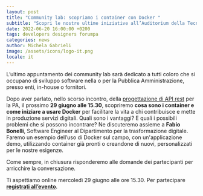 ```yaml
---
layout: post
title: "Community lab: scopriamo i container con Docker "
subtitle: "Scopri le nostre ultime iniziative all’Auditorium della Tecnica a Roma, dal 14 al 17 giugno. É possibile partecipare anche online"
date: 2022-06-20 16:00:00 +0200
tags: developers designers forumpa
categories: news
author: Michela Gabrieli
image: /assets/icons/logo-it.png
locale: it
---
```


L’ultimo appuntamento dei community lab sarà dedicato a tutti coloro che si occupano di sviluppo software nella o per la Pubblica Amministrazione, presso enti, in-house o fornitori.

Dopo aver parlato, nello scorso incontro, della [progettazione di API rest](https://www.google.com/url?q=https://developers.italia.it/it/news/2022/05/30/progettare-api-interoperabili&sa=D&source=docs&ust=1655730479463409&usg=AOvVaw0K-Gwhqs7LooVq-JWjqag2) per la PA, il prossimo **29 giugno alle 15.30**, scopriremo **cosa sono i container e come iniziare a usare Docker** per facilitare la vita a chi contribuisce e mette in produzione servizi digitali. Quali sono i vantaggi? E quali i possibili problemi che si possono incontrare? Ne discuteremo assieme a **Fabio Bonelli**, Software Engineer al Dipartimento per la trasformazione digitale. Faremo un esempio dell’uso di Docker sul campo, con un'applicazione demo, utilizzando container già pronti o creandone di nuovi, personalizzati per le nostre esigenze.

Come sempre, in chiusura risponderemo alle domande dei partecipanti per arricchire la conversazione.  

Ti aspettiamo online mercoledì 29 giugno alle ore 15.30. Per partecipare **[registrati all’evento](https://mobilizon.it/events/a3a660e6-ce1c-4080-8888-490c2ecd03f5)**.

